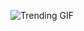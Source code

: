 ![Trending GIF](https://media0.giphy.com/media/v1.Y2lkPThiYjIxNzcyeXcwY3B3Y2dxc2VvZmo3dzJuMzZzYnVqaDQ1ZTNvdW44dnR1eG8xYiZlcD12MV9naWZzX3NlYXJjaCZjdD1n/2jMtpIi8mhE8ctiMtK/giphy.gif)
